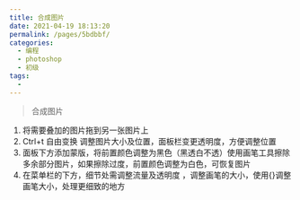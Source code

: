 ```yaml
---
title: 合成图片
date: 2021-04-19 18:13:20
permalink: /pages/5bdbbf/
categories:
  - 编程
  - photoshop
  - 初级
tags:
  - 
---
```


> 合成图片

1. 将需要叠加的图片拖到另一张图片上
2. Ctrl+t 自由变换 调整图片大小及位置，面板栏变更透明度，方便调整位置
3. 面板下方添加蒙版，将前置颜色调整为黑色（黑透白不透）使用画笔工具擦除多余部分图片，如果擦除过度，前置颜色调整为白色，可恢复图片
4. 在菜单栏的下方，细节处需调整流量及透明度 ，调整画笔的大小，使用{}调整画笔大小，处理更细致的地方
   